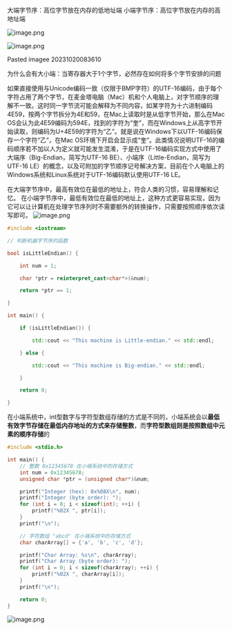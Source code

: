 
大端字节序：高位字节放在内存的低地址端
小端字节序：高位字节放在内存的高地址端


![image.png](https://yaaame-1317851743.cos.ap-beijing.myqcloud.com/undefinedPasted%20image%2020231121233359.png)

![image.png](https://yaaame-1317851743.cos.ap-beijing.myqcloud.com/undefinedPasted%20image%2020230411155524.png)


Pasted imagee 20231020083610

为什么会有大小端：当寄存器大于1个字节，必然存在如何将多个字节安排的问题


如果直接使用与Unicode编码一致（仅限于BMP字符）的UTF-16编码，由于每个字符占用了两个字节，在麦金塔电脑（Mac）机和个人电脑上，对字节顺序的理解不一致。这时同一字节流可能会解释为不同内容，如某字符为十六进制编码4E59，按两个字节拆分为4E和59，在Mac上读取时是从低字节开始，那么在Mac OS会认为此4E59编码为594E，找到的字符为“奎”，而在Windows上从高字节开始读取，则编码为U+4E59的字符为“乙”。就是说在Windows下以UTF-16编码保存一个字符“乙”，在Mac OS环境下开启会显示成“奎”。此类情况说明UTF-16的编码顺序若不加以人为定义就可能发生混淆，于是在UTF-16编码实现方式中使用了大端序（Big-Endian，简写为UTF-16 BE）、小端序（Little-Endian，简写为UTF-16 LE）的概念，以及可附加的字节顺序记号解决方案，目前在个人电脑上的Windows系统和Linux系统对于UTF-16编码默认使用UTF-16 LE。


在大端字节序中，最高有效位在最低的地址上，符合人类的习惯，容易理解和记忆。
在小端字节序中，最低有效位在最低的地址上，这种方式更容易实现，因为它可以让计算机在处理字节序列时不需要额外的转换操作，只需要按照顺序依次读写即可。
![image.png](https://yaaame-1317851743.cos.ap-beijing.myqcloud.com/undefinedPasted%20image%2020231121234224.png)

```c++
#include <iostream>

// 判断机器字节序的函数

bool isLittleEndian() {

    int num = 1;

    char *ptr = reinterpret_cast<char*>(&num);

    return *ptr == 1;

}

int main() {

    if (isLittleEndian()) {

        std::cout << "This machine is Little-endian." << std::endl;

    } else {

        std::cout << "This machine is Big-endian." << std::endl;

    }

    return 0;

}
```

在小端系统中，int型数字与字符型数组存储的方式是不同的，小端系统会以**最低有效字节存储在最低内存地址的方式来存储整数**，而**字符型数组则是按照数组中元素的顺序存储**的

```c
#include <stdio.h>

int main() {
    // 整数 0x12345678 在小端系统中的存储方式
    int num = 0x12345678;
    unsigned char *ptr = (unsigned char*)&num;

    printf("Integer (hex): 0x%08X\n", num);
    printf("Integer (byte order): ");
    for (int i = 0; i < sizeof(int); ++i) {
        printf("%02X ", ptr[i]);
    }
    printf("\n");

    // 字符数组 "abcd" 在小端系统中的存储方式
    char charArray[] = {'a', 'b', 'c', 'd'};

    printf("Char Array: %s\n", charArray);
    printf("Char Array (byte order): ");
    for (int i = 0; i < sizeof(charArray); ++i) {
        printf("%02X ", charArray[i]);
    }
    printf("\n");

    return 0;
}

```



![image.png](https://yaaame-1317851743.cos.ap-beijing.myqcloud.com/undefinedPasted%20image%2020231122141701.png)